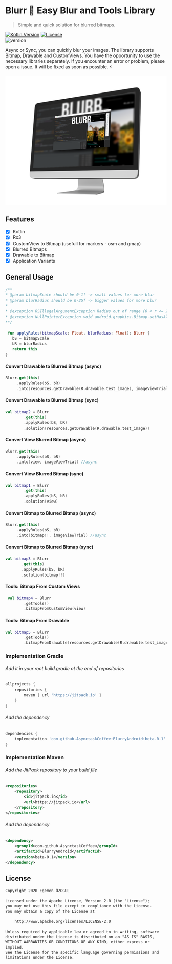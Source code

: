 # Blurr :foggy: Easy Blur and Tools Library
> Simple and quick solution for blurred bitmaps.

[![Kotlin Version](https://img.shields.io/badge/language-kotlin%20100%25-orange.svg)](https://kotlinlang.org/)
[![License](https://img.shields.io/badge/License-Apache%202.0-yellowgreen.svg)](https://opensource.org/licenses/Apache-2.0)  
![version](https://img.shields.io/badge/version-beta-0.1-blue)

Async or Sync, you can quickly blur your images. The library supports Bitmap, Drawable and CustomViews. You have the opportunity to use the necessary libraries separately. If you encounter an error or problem, please open a issue. It will be fixed as soon as possible. :zap:

![](sample.png)

## Features

- [x] Kotlin
- [x] Rx3
- [x] CustomView to Bitmap (usefull for markers - osm and gmap)
- [x] Blurred Bitmaps
- [x] Drawable to Bitmap
- [x] Application Variants

## General Usage

```kotlin
/**
* @param bitmapScale should be 0-1f -> small values for more blur
* @param blurRadius should be 0-25f -> bigger values for more blur
*
* @exception RSIllegalArgumentException Radius out of range (0 < r <= 25)
* @exception NullPointerException void android.graphics.Bitmap.setHasAlpha(boolean)
**/   

 fun applyRules(bitmapScale: Float, blurRadius: Float): Blurr {
   bS = bitmapScale
   bR = blurRadius
   return this
}
```

#### Convert Drawable to Blurred Bitmap (async)

```kotlin
Blurr.get(this)
     .applyRules(bS, bR)
     .into(resources.getDrawable(R.drawable.test_image), imageViewTrial) //async
```

#### Convert Drawable to Blurred Bitmap (sync)

```kotlin
val bitmap2 = Blurr
        .get(this)
        .applyRules(bS, bR)
        .solution(resources.getDrawable(R.drawable.test_image))
```


#### Convert View Blurred Bitmap (async)

```kotlin
Blurr.get(this)
     .applyRules(bS, bR)
     .into(view, imageViewTrial) //async
```


#### Convert View Blurred Bitmap (sync)
```kotlin
val bitmap1 = Blurr
        .get(this)
        .applyRules(bS, bR)
        .solution(view)
```


#### Convert Bitmap to Blurred Bitmap (async)

```kotlin
Blurr.get(this)
     .applyRules(bS, bR)
     .into(bitmap!!, imageViewTrial) //async
```


#### Convert Bitmap to Blurred Bitmap (sync)

```kotlin
val bitmap3 = Blurr
       .get(this)
       .applyRules(bS, bR)
       .solution(bitmap!!)
```



#### Tools: Bitmap From Custom Views

```kotlin
 val bitmap4 = Blurr
        .getTools()
        .bitmapFromCustomView(view)
```


#### Tools: Bitmap From Drawable

```kotlin
val bitmap5 = Blurr
        .getTools()
        .bitmapFromDrawable(resources.getDrawable(R.drawable.test_image))
```




### Implementation Gradle

###### Add it in your root build.gradle at the end of repositories

```groovy
allprojects {
    repositories {
        maven { url 'https://jitpack.io' }
    }
}
```

###### Add the dependency

```groovy
dependencies {
    implementation 'com.github.AsynctaskCoffee:BlurryAndroid:beta-0.1'
}
```

### Implementation Maven

###### Add the JitPack repository to your build file

```xml
<repositories>
	<repository>
		<id>jitpack.io</id>
		<url>https://jitpack.io</url>
	</repository>
</repositories>
```

###### Add the dependency

```xml
<dependency>
	<groupId>com.github.AsynctaskCoffee</groupId>
	<artifactId>BlurryAndroid</artifactId>
	<version>beta-0.1</version>
</dependency>
```




## License

```
Copyright 2020 Egemen ÖZOGUL

Licensed under the Apache License, Version 2.0 (the "License");
you may not use this file except in compliance with the License.
You may obtain a copy of the License at

    http://www.apache.org/licenses/LICENSE-2.0

Unless required by applicable law or agreed to in writing, software
distributed under the License is distributed on an "AS IS" BASIS,
WITHOUT WARRANTIES OR CONDITIONS OF ANY KIND, either express or implied.
See the License for the specific language governing permissions and
limitations under the License.
```

